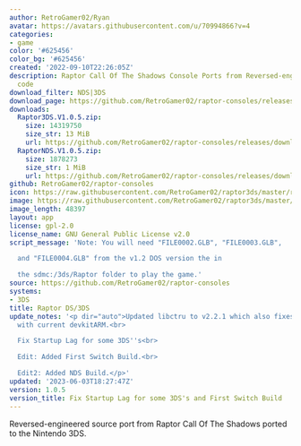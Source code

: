 ```yaml
---
author: RetroGamer02/Ryan
avatar: https://avatars.githubusercontent.com/u/70994866?v=4
categories:
- game
color: '#625456'
color_bg: '#625456'
created: '2022-09-10T22:26:05Z'
description: Raptor Call Of The Shadows Console Ports from Reversed-engineered source
  code
download_filter: NDS|3DS
download_page: https://github.com/RetroGamer02/raptor-consoles/releases
downloads:
  Raptor3DS.V1.0.5.zip:
    size: 14319750
    size_str: 13 MiB
    url: https://github.com/RetroGamer02/raptor-consoles/releases/download/1.0.5/Raptor3DS.V1.0.5.zip
  RaptorNDS.V1.0.5.zip:
    size: 1878273
    size_str: 1 MiB
    url: https://github.com/RetroGamer02/raptor-consoles/releases/download/1.0.5/RaptorNDS.V1.0.5.zip
github: RetroGamer02/raptor-consoles
icon: https://raw.githubusercontent.com/RetroGamer02/raptor3ds/master/rapicon.png
image: https://raw.githubusercontent.com/RetroGamer02/raptor3ds/master/RapBanner.png
image_length: 48397
layout: app
license: gpl-2.0
license_name: GNU General Public License v2.0
script_message: 'Note: You will need "FILE0002.GLB", "FILE0003.GLB",

  and "FILE0004.GLB" from the v1.2 DOS version the in

  the sdmc:/3ds/Raptor folder to play the game.'
source: https://github.com/RetroGamer02/raptor-consoles
systems:
- 3DS
title: Raptor DS/3DS
update_notes: '<p dir="auto">Updated libctru to v2.2.1 which also fixes build errors
  with current devkitARM.<br>

  Fix Startup Lag for some 3DS''s<br>

  Edit: Added First Switch Build.<br>

  Edit2: Added NDS Build.</p>'
updated: '2023-06-03T18:27:47Z'
version: 1.0.5
version_title: Fix Startup Lag for some 3DS's and First Switch Build
---
```

Reversed-engineered source port from Raptor Call Of The Shadows ported to the Nintendo 3DS.